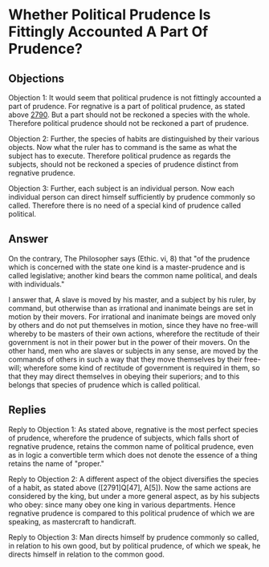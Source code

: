 # Whether Political Prudence Is Fittingly Accounted A Part Of Prudence?

## Objections

Objection 1: It would seem that political prudence is not fittingly accounted a part of prudence. For regnative is a part of political prudence, as stated above [2790](A[1]). But a part should not be reckoned a species with the whole. Therefore political prudence should not be reckoned a part of prudence.

Objection 2: Further, the species of habits are distinguished by their various objects. Now what the ruler has to command is the same as what the subject has to execute. Therefore political prudence as regards the subjects, should not be reckoned a species of prudence distinct from regnative prudence.

Objection 3: Further, each subject is an individual person. Now each individual person can direct himself sufficiently by prudence commonly so called. Therefore there is no need of a special kind of prudence called political.

## Answer

On the contrary, The Philosopher says (Ethic. vi, 8) that "of the prudence which is concerned with the state one kind is a master-prudence and is called legislative; another kind bears the common name political, and deals with individuals."

I answer that, A slave is moved by his master, and a subject by his ruler, by command, but otherwise than as irrational and inanimate beings are set in motion by their movers. For irrational and inanimate beings are moved only by others and do not put themselves in motion, since they have no free-will whereby to be masters of their own actions, wherefore the rectitude of their government is not in their power but in the power of their movers. On the other hand, men who are slaves or subjects in any sense, are moved by the commands of others in such a way that they move themselves by their free-will; wherefore some kind of rectitude of government is required in them, so that they may direct themselves in obeying their superiors; and to this belongs that species of prudence which is called political.

## Replies

Reply to Objection 1: As stated above, regnative is the most perfect species of prudence, wherefore the prudence of subjects, which falls short of regnative prudence, retains the common name of political prudence, even as in logic a convertible term which does not denote the essence of a thing retains the name of "proper."

Reply to Objection 2: A different aspect of the object diversifies the species of a habit, as stated above ([2791]Q[47], A[5]). Now the same actions are considered by the king, but under a more general aspect, as by his subjects who obey: since many obey one king in various departments. Hence regnative prudence is compared to this political prudence of which we are speaking, as mastercraft to handicraft.

Reply to Objection 3: Man directs himself by prudence commonly so called, in relation to his own good, but by political prudence, of which we speak, he directs himself in relation to the common good.
